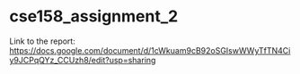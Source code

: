 # cse158_assignment_2
Link to the report: https://docs.google.com/document/d/1cWkuam9cB92oSGIswWWyTfTN4Ciy9JCPqQYz_CCUzh8/edit?usp=sharing
